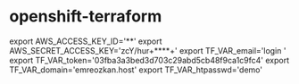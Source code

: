 # openshift-terraform


export AWS_ACCESS_KEY_ID='**'
export AWS_SECRET_ACCESS_KEY='zcY/hur+****+'
export TF_VAR_email='login '
export TF_VAR_token='03fba3a3bed3d703c29abd5cb48f9ca1c9fc4'
export TF_VAR_domain='emreozkan.host'
export TF_VAR_htpasswd='demo'
